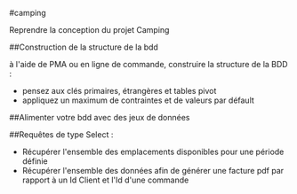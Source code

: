 #camping

Reprendre la conception du projet Camping

##Construction de la structure de la bdd

à l'aide de PMA ou en ligne de commande, construire la structure de la BDD : 

* pensez aux clés primaires, étrangères et tables pivot
* appliquez un maximum de contraintes et de valeurs par défault

##Alimenter votre bdd avec des jeux de données

##Requêtes de type Select : 

* Récupérer l'ensemble des emplacements disponibles pour une période définie
* Récupérer l'ensemble des données afin de générer une facture pdf par rapport à un Id Client et l'Id d'une commande